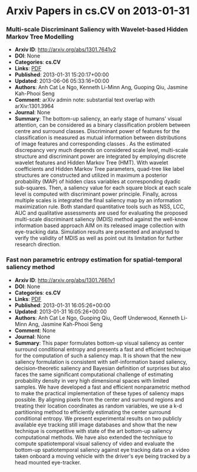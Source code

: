 # Arxiv Papers in cs.CV on 2013-01-31
### Multi-scale Discriminant Saliency with Wavelet-based Hidden Markov Tree Modelling
- **Arxiv ID**: http://arxiv.org/abs/1301.7641v2
- **DOI**: None
- **Categories**: **cs.CV**
- **Links**: [PDF](http://arxiv.org/pdf/1301.7641v2)
- **Published**: 2013-01-31 15:20:17+00:00
- **Updated**: 2013-06-06 05:33:16+00:00
- **Authors**: Anh Cat Le Ngo, Kenneth Li-Minn Ang, Guoping Qiu, Jasmine Kah-Phooi Seng
- **Comment**: arXiv admin note: substantial text overlap with arXiv:1301.3964
- **Journal**: None
- **Summary**: The bottom-up saliency, an early stage of humans' visual attention, can be considered as a binary classification problem between centre and surround classes. Discriminant power of features for the classification is measured as mutual information between distributions of image features and corresponding classes . As the estimated discrepancy very much depends on considered scale level, multi-scale structure and discriminant power are integrated by employing discrete wavelet features and Hidden Markov Tree (HMT). With wavelet coefficients and Hidden Markov Tree parameters, quad-tree like label structures are constructed and utilized in maximum a posterior probability (MAP) of hidden class variables at corresponding dyadic sub-squares. Then, a saliency value for each square block at each scale level is computed with discriminant power principle. Finally, across multiple scales is integrated the final saliency map by an information maximization rule. Both standard quantitative tools such as NSS, LCC, AUC and qualitative assessments are used for evaluating the proposed multi-scale discriminant saliency (MDIS) method against the well-know information based approach AIM on its released image collection with eye-tracking data. Simulation results are presented and analysed to verify the validity of MDIS as well as point out its limitation for further research direction.



### Fast non parametric entropy estimation for spatial-temporal saliency method
- **Arxiv ID**: http://arxiv.org/abs/1301.7661v1
- **DOI**: None
- **Categories**: **cs.CV**
- **Links**: [PDF](http://arxiv.org/pdf/1301.7661v1)
- **Published**: 2013-01-31 16:05:26+00:00
- **Updated**: 2013-01-31 16:05:26+00:00
- **Authors**: Anh Cat Le Ngo, Guoping Qiu, Geoff Underwood, Kenneth Li-Minn Ang, Jasmine Kah-Phooi Seng
- **Comment**: None
- **Journal**: None
- **Summary**: This paper formulates bottom-up visual saliency as center surround conditional entropy and presents a fast and efficient technique for the computation of such a saliency map. It is shown that the new saliency formulation is consistent with self-information based saliency, decision-theoretic saliency and Bayesian definition of surprises but also faces the same significant computational challenge of estimating probability density in very high dimensional spaces with limited samples. We have developed a fast and efficient nonparametric method to make the practical implementation of these types of saliency maps possible. By aligning pixels from the center and surround regions and treating their location coordinates as random variables, we use a k-d partitioning method to efficiently estimating the center surround conditional entropy. We present experimental results on two publicly available eye tracking still image databases and show that the new technique is competitive with state of the art bottom-up saliency computational methods. We have also extended the technique to compute spatiotemporal visual saliency of video and evaluate the bottom-up spatiotemporal saliency against eye tracking data on a video taken onboard a moving vehicle with the driver's eye being tracked by a head mounted eye-tracker.



